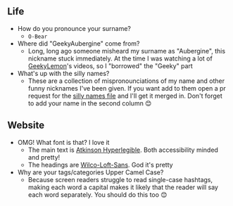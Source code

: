 ## Life

- How do you pronounce your surname?
  - `O-Bear`
- Where did "GeekyAubergine" come from?
  - Long, long ago someone misheard my surname as "Aubergine", this nickname stuck immediately. At the time I was watching a lot of [GeekyLemon](https://www.youtube.com/@GeekyLemon)'s videos, so I "borrowed" the "Geeky" part
- What's up with the silly names?
  - These are a collection of mispronounciations of my name and other funny nicknames I've been given. If you want add to them open a pr request for the [silly names file](https://github.com/GeekyAubergine/zoeaubert.me/content/silly_names.csv) and I'll get it merged in. Don't forget to add your name in the second column 😊

## Website

- OMG! What font is that? I love it
  - The main text is [Atkinson Hyperlegible](https://brailleinstitute.org/freefont). Both accessibility minded and pretty!
  - The headings are [Wilco-Loft-Sans](https://simplebits.shop/collections/fonts/products/wilco-loft-sans). God it's pretty
- Why are your tags/categories Upper Camel Case?
  - Because screen readers struggle to read single-case hashtags, making each word a capital makes it likely that the reader will say each word separately. You should do this too 😊
